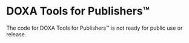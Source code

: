 # DOXA Tools for Publishers™

The code for DOXA Tools for Publishers™ is not ready for public use or release.
